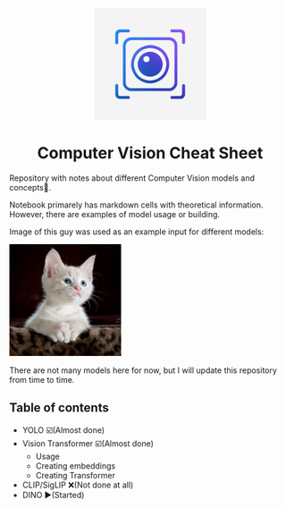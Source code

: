 <div align="center"><img src="repo_icon.png" alt="repo icon" width=200></div>
<h1 align="center">Computer Vision Cheat Sheet</h1>

Repository with notes about different Computer Vision models and concepts👀.

Notebook primarely has markdown cells with theoretical information. However, there are examples of model usage or building.

Image of this guy was used as an example input for different models:

<img src="image.jpg" alt="cool kitten" width=200>

There are not many models here for now, but I will update this repository from time to time.

## Table of contents   
- YOLO ☑️(Almost done)
- Vision Transformer ☑️(Almost done)
    - Usage   
    - Creating embeddings  
    - Creating Transformer   
- CLIP/SigLIP ❌(Not done at all)  
- DINO ▶️(Started)
